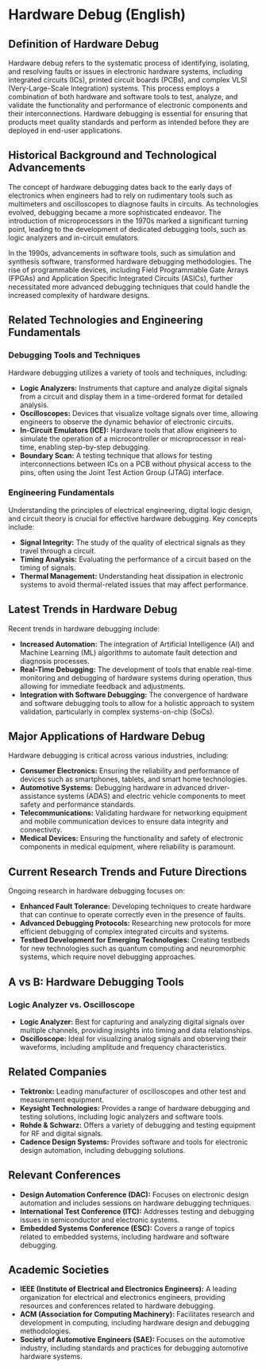# Hardware Debug (English)

## Definition of Hardware Debug

Hardware debug refers to the systematic process of identifying, isolating, and resolving faults or issues in electronic hardware systems, including integrated circuits (ICs), printed circuit boards (PCBs), and complex VLSI (Very-Large-Scale Integration) systems. This process employs a combination of both hardware and software tools to test, analyze, and validate the functionality and performance of electronic components and their interconnections. Hardware debugging is essential for ensuring that products meet quality standards and perform as intended before they are deployed in end-user applications.

## Historical Background and Technological Advancements

The concept of hardware debugging dates back to the early days of electronics when engineers had to rely on rudimentary tools such as multimeters and oscilloscopes to diagnose faults in circuits. As technologies evolved, debugging became a more sophisticated endeavor. The introduction of microprocessors in the 1970s marked a significant turning point, leading to the development of dedicated debugging tools, such as logic analyzers and in-circuit emulators.

In the 1990s, advancements in software tools, such as simulation and synthesis software, transformed hardware debugging methodologies. The rise of programmable devices, including Field Programmable Gate Arrays (FPGAs) and Application Specific Integrated Circuits (ASICs), further necessitated more advanced debugging techniques that could handle the increased complexity of hardware designs.

## Related Technologies and Engineering Fundamentals

### Debugging Tools and Techniques

Hardware debugging utilizes a variety of tools and techniques, including:

- **Logic Analyzers:** Instruments that capture and analyze digital signals from a circuit and display them in a time-ordered format for detailed analysis.
- **Oscilloscopes:** Devices that visualize voltage signals over time, allowing engineers to observe the dynamic behavior of electronic circuits.
- **In-Circuit Emulators (ICE):** Hardware tools that allow engineers to simulate the operation of a microcontroller or microprocessor in real-time, enabling step-by-step debugging.
- **Boundary Scan:** A testing technique that allows for testing interconnections between ICs on a PCB without physical access to the pins, often using the Joint Test Action Group (JTAG) interface.

### Engineering Fundamentals

Understanding the principles of electrical engineering, digital logic design, and circuit theory is crucial for effective hardware debugging. Key concepts include:

- **Signal Integrity:** The study of the quality of electrical signals as they travel through a circuit.
- **Timing Analysis:** Evaluating the performance of a circuit based on the timing of signals.
- **Thermal Management:** Understanding heat dissipation in electronic systems to avoid thermal-related issues that may affect performance.

## Latest Trends in Hardware Debug

Recent trends in hardware debugging include:

- **Increased Automation:** The integration of Artificial Intelligence (AI) and Machine Learning (ML) algorithms to automate fault detection and diagnosis processes.
- **Real-Time Debugging:** The development of tools that enable real-time monitoring and debugging of hardware systems during operation, thus allowing for immediate feedback and adjustments.
- **Integration with Software Debugging:** The convergence of hardware and software debugging tools to allow for a holistic approach to system validation, particularly in complex systems-on-chip (SoCs).

## Major Applications of Hardware Debug

Hardware debugging is critical across various industries, including:

- **Consumer Electronics:** Ensuring the reliability and performance of devices such as smartphones, tablets, and smart home technologies.
- **Automotive Systems:** Debugging hardware in advanced driver-assistance systems (ADAS) and electric vehicle components to meet safety and performance standards.
- **Telecommunications:** Validating hardware for networking equipment and mobile communication devices to ensure data integrity and connectivity.
- **Medical Devices:** Ensuring the functionality and safety of electronic components in medical equipment, where reliability is paramount.

## Current Research Trends and Future Directions

Ongoing research in hardware debugging focuses on:

- **Enhanced Fault Tolerance:** Developing techniques to create hardware that can continue to operate correctly even in the presence of faults.
- **Advanced Debugging Protocols:** Researching new protocols for more efficient debugging of complex integrated circuits and systems.
- **Testbed Development for Emerging Technologies:** Creating testbeds for new technologies such as quantum computing and neuromorphic systems, which require novel debugging approaches.

## A vs B: Hardware Debugging Tools

### Logic Analyzer vs. Oscilloscope

- **Logic Analyzer:** Best for capturing and analyzing digital signals over multiple channels, providing insights into timing and data relationships.
- **Oscilloscope:** Ideal for visualizing analog signals and observing their waveforms, including amplitude and frequency characteristics.

## Related Companies

- **Tektronix:** Leading manufacturer of oscilloscopes and other test and measurement equipment.
- **Keysight Technologies:** Provides a range of hardware debugging and testing solutions, including logic analyzers and software tools.
- **Rohde & Schwarz:** Offers a variety of debugging and testing equipment for RF and digital signals.
- **Cadence Design Systems:** Provides software and tools for electronic design automation, including debugging solutions.

## Relevant Conferences

- **Design Automation Conference (DAC):** Focuses on electronic design automation and includes sessions on hardware debugging techniques.
- **International Test Conference (ITC):** Addresses testing and debugging issues in semiconductor and electronic systems.
- **Embedded Systems Conference (ESC):** Covers a range of topics related to embedded systems, including hardware and software debugging.

## Academic Societies

- **IEEE (Institute of Electrical and Electronics Engineers):** A leading organization for electrical and electronics engineers, providing resources and conferences related to hardware debugging.
- **ACM (Association for Computing Machinery):** Facilitates research and development in computing, including hardware design and debugging methodologies.
- **Society of Automotive Engineers (SAE):** Focuses on the automotive industry, including standards and practices for debugging automotive hardware systems.